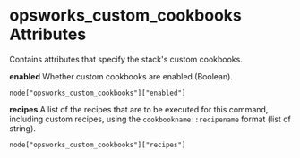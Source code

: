# opsworks\_custom\_cookbooks Attributes<a name="attributes-json-custom"></a>

Contains attributes that specify the stack's custom cookbooks\.

**enabled**  <a name="attributes-json-custom-enabled"></a>
Whether custom cookbooks are enabled \(Boolean\)\.  

```
node["opsworks_custom_cookbooks"]["enabled"]
```

**recipes**  <a name="attributes-json-custom-recipes"></a>
A list of the recipes that are to be executed for this command, including custom recipes, using the `cookbookname::recipename` format \(list of string\)\.  

```
node["opsworks_custom_cookbooks"]["recipes"]
```